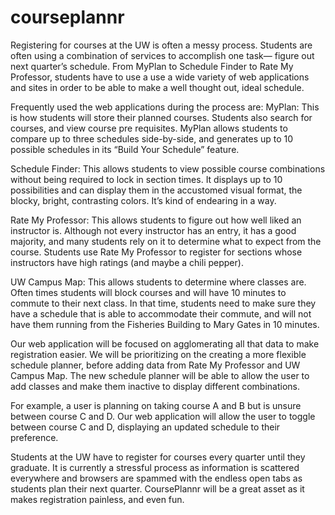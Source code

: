 # courseplannr

Registering for courses at the UW is often a messy process. Students are often using a combination of services to accomplish one task— figure out next quarter’s schedule. From MyPlan to Schedule Finder to Rate My Professor, students have to use a use a wide variety of web applications and sites in order to be able to make a well thought out, ideal schedule. 

Frequently used the web applications during the process are: 
MyPlan: This is how students will store their planned courses. Students also search for courses, and view course pre requisites. MyPlan allows students to compare up to three schedules side-by-side, and generates up to 10 possible schedules in its “Build Your Schedule” feature.

Schedule Finder: This allows students to view possible course combinations without being required to lock in section times. It displays up to 10 possibilities and can display them in the accustomed visual format, the blocky, bright, contrasting colors. It’s kind of endearing in a way.

Rate My Professor: This allows students to figure out how well liked an instructor is. Although not every instructor has an entry, it has a good majority, and many students rely on it to determine what to expect from the course. Students use Rate My Professor to register for sections whose instructors have high ratings (and maybe a chili pepper). 

UW Campus Map: This allows students to determine where classes are. Often times students will block courses and will have 10 minutes to commute to their next class. In that time, students need to make sure they have a schedule that is able to accommodate their commute, and will not have them running from the Fisheries Building to Mary Gates in 10 minutes. 


Our web application will be focused on agglomerating all that data to make registration easier. We will be prioritizing on the creating a more flexible schedule planner, before adding data from Rate My Professor and UW Campus Map. The new schedule planner will be able to allow the user to add classes and make them inactive to display different combinations. 

For example, a user is planning on taking course A and B but is unsure between course C and D. Our web application will allow the user to toggle between course C and D, displaying an updated schedule to their preference. 

Students at the UW have to register for courses every quarter until they graduate. It is currently a stressful process as information is scattered everywhere and browsers are spammed with the endless open tabs as students plan their next quarter. CoursePlannr will be a great asset as it makes registration painless, and even fun. 

